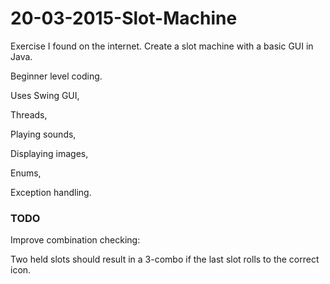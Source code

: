 # 20-03-2015-Slot-Machine
Exercise I found on the internet. Create a slot machine with a basic GUI in Java.

Beginner level coding.

Uses Swing GUI, 

Threads, 

Playing sounds, 

Displaying images,

Enums,

Exception handling.



<h3> TODO </h3>

Improve combination checking:

Two held slots should result in a 3-combo if the last slot rolls to the correct icon.

